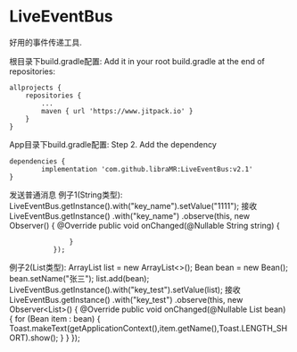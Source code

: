 # LiveEventBus
好用的事件传递工具.

根目录下build.gradle配置:
Add it in your root build.gradle at the end of repositories:

	allprojects {
		repositories {
			...
			maven { url 'https://www.jitpack.io' }
		}
	}
 
App目录下build.gradle配置:
Step 2. Add the dependency

	dependencies {
	        implementation 'com.github.libraMR:LiveEventBus:v2.1'
	}
	
	
	
发送普通消息
例子1(String类型):
LiveEventBus.getInstance().with("key_name").setValue("1111");
接收
LiveEventBus.getInstance()
               .with("key_name")
               .observe(this, new Observer<String>() {
                   @Override
                   public void onChanged(@Nullable String string) {

                   }
               });
例子2(List类型):
 ArrayList<Bean> list = new ArrayList<>();
        Bean bean = new Bean();
        bean.setName("张三");
        list.add(bean);
        LiveEventBus.getInstance().with("key_test").setValue(list);
接收
LiveEventBus.getInstance()
                .with("key_test")
                .observe(this, new Observer<List<Bean>>() {
                    @Override
                    public void onChanged(@Nullable List<Bean> bean) {
                        for (Bean item : bean) {
                            Toast.makeText(getApplicationContext(),item.getName(),Toast.LENGTH_SHORT).show();
                        }
                    }
                });
	       
